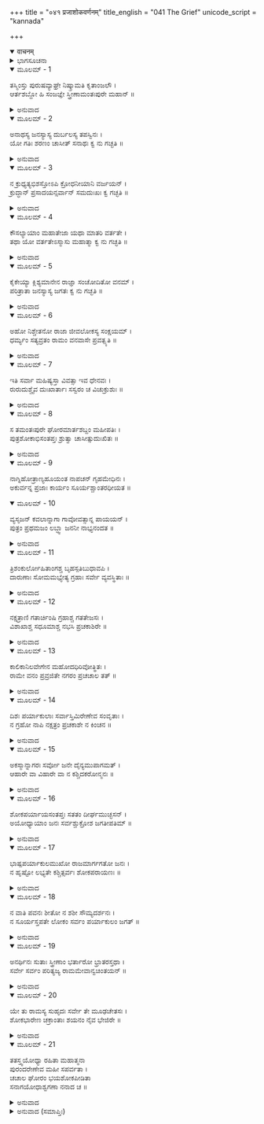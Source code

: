 +++
title = "०४१ प्रजाशोकवर्णनम्"
title_english = "041 The Grief"
unicode_script = "kannada"

+++
<details open><summary>वाचनम्</summary>

<div class="audioEmbed"  caption="श्रीराम-हरिसीताराममूर्ति-घनपाठिभ्यां वचनम्" src="https://archive.org/download/Ramayana-recitation-Sriram-harisItArAmamUrti-Ghanapaati-v2/Kanda_2/Kanda_2_AYK-041-Praja_Shoka_Varnanam.mp3"></div>
</details>



<details><summary>ಭಾಗಸೂಚನಾ</summary>

ಶ್ರೀರಾಮನ ವನಗಮನದಿಂದ ರಾಣೀವಾಸದವರು ದುಃಖಪಟ್ಟುದು, ನಗರವಾಸಿಗಳ ಶೋಕಾಕುಲತೆ
</details>

<details open><summary>ಮೂಲಮ್ - 1</summary>

ತಸ್ಮಿಂಸ್ತು ಪುರುಷವ್ಯಾಘ್ರೇ ನಿಷ್ಕ್ರಾಮತಿ ಕೃತಾಂಜಲೌ ।  
ಆರ್ತಶಬ್ದೋ ಹಿ ಸಂಜಜ್ಞೇ ಸ್ತ್ರೀಣಾಮಂತಃಪುರೇ ಮಹಾನ್ ॥
</details>

<details><summary>ಅನುವಾದ</summary>

ಪುರುಷಸಿಂಹ ಶ್ರೀರಾಮನು ಮಾತೆಯರ ಸಹಿತ ಪಿತನಿಗೆ ದೂರದಿಂದಲೇ ಕೈಮುಗಿಯುತ್ತಿದ್ದನು. ಅದೇ ಸ್ಥಿತಿಯಲ್ಲಿ ರಥದಿಂದ ನಗರದಿಂದ ಹೊರಗೆ ಹೊರಟಾಗ ರಾಣೀವಾಸದ ರಾಣಿಯರಲ್ಲಿ ದೊಡ್ಡ ಹಾಹಾಕಾರವೆದ್ದಿತು.॥1॥
</details>

<details open><summary>ಮೂಲಮ್ - 2</summary>

ಅನಾಥಸ್ಯ ಜನಸ್ಯಾಸ್ಯ ದುರ್ಬಲಸ್ಯ ತಪಸ್ವಿನಃ ।  
ಯೋ ಗತಿಃ ಶರಣಂ ಚಾಸೀತ್ ಸನಾಥಃ ಕ್ವ ನು ಗಚ್ಛತಿ ॥
</details>

<details><summary>ಅನುವಾದ</summary>

ಅವರು ಅಳುತ್ತಾ ಹೇಳತೊಡಗಿದರು - ಅಯ್ಯೋ! ಅನಾಥರೂ, ದುರ್ಬಲರೂ, ಶೋಚನೀಯರೂ ಆದ ನಮಗೆ ಗತಿ (ಎಲ್ಲ ಸುಖಗಳನ್ನು ಕೊಡುವ) ಮತ್ತು ಶರಣ್ಯ (ಸಮಸ್ತ ಆಪತ್ತುಗಳಿಂದ ರಕ್ಷಿಸುವ)ನಾಗಿದ್ದು ನಮ್ಮ ನಾಥನಾದ (ಮನೋರಥ ಪೂರ್ಣಗೊಳಿಸುವ) ಶ್ರೀರಾಮನು ಎಲ್ಲಿಗೆ ಹೋಗುತ್ತಿರುವನು.॥2॥
</details>

<details open><summary>ಮೂಲಮ್ - 3</summary>

ನ ಕ್ರುಧ್ಯತ್ಯಭಿಶಸ್ತೋಽಪಿ ಕ್ರೋಧನೀಯಾನಿ ವರ್ಜಯನ್ ।  
ಕ್ರುದ್ಧಾನ್ ಪ್ರಸಾದಯನ್ಸರ್ವಾನ್ ಸಮದುಃಖಃ ಕ್ವ ಗಚ್ಛತಿ ॥
</details>

<details><summary>ಅನುವಾದ</summary>

ಯಾರು ಯಾರಾದರೂ ಸುಳ್ಳು ಕಳಂಕ ಹಚ್ಚಿದರೂ ಸಿಟ್ಟುಗೊಳ್ಳುತ್ತಿರಲಿಲ್ಲವೋ, ಕ್ರೋಧದಿಂದ ಮಾತುಗಳನ್ನು ಆಡುತ್ತಿರಲ್ಲಿವೋ, ಮುನಿದ ಎಲ್ಲ ಜನರನ್ನು ಒಲಿಸಿ ಸಂತೋಷಪಡಿಸುತ್ತಿದ್ದನೋ, ಅಂತಹ ಬೇರೆಯವರ ದುಃಖದಲ್ಲಿ ಸಮ ವೇದನೆ ಪ್ರಕಟಗೊಳಿಸುತ್ತಿದ್ದ ಶ್ರೀರಾಮನು ಎಲ್ಲಿಗೆ ಹೋಗುತ್ತಿದ್ದಾನೆ.॥3॥
</details>

<details open><summary>ಮೂಲಮ್ - 4</summary>

ಕೌಸಲ್ಯಾಯಾಂ ಮಹಾತೇಜಾ ಯಥಾ ಮಾತರಿ ವರ್ತತೇ ।  
ತಥಾ ಯೋ ವರ್ತತೇಽಸ್ಮಾಸು ಮಹಾತ್ಮಾ ಕ್ವ ನು ಗಚ್ಛತಿ ॥
</details>

<details><summary>ಅನುವಾದ</summary>

ಮಹಾತೇಜಸ್ವೀ ಮಹಾತ್ಮಾ ಶ್ರೀರಾಮನು ತನ್ನ ಮಾತೆ ಕೌಸಲ್ಯೆಯೊಂದಿಗೆ ವರ್ತಿಸಿದಂತೆಯೇ ನಮ್ಮೊಂದಿಗೂ ವರ್ತಿಸುತ್ತಿದ್ದನು. ಅವನು ಎಲ್ಲಿಗೆ ಹೋಗುತ್ತಿರುವನು.॥4॥
</details>

<details open><summary>ಮೂಲಮ್ - 5</summary>

ಕೈಕೇಯ್ಯಾ ಕ್ಲಿಶ್ಯಮಾನೇನ ರಾಜ್ಞಾ ಸಂಚೋದಿತೋ ವನಮ್ ।  
ಪರಿತ್ರಾತಾ ಜನಸ್ಯಾಸ್ಯ ಜಗತಃ ಕ್ವ ನು ಗಚ್ಛತಿ ॥
</details>

<details><summary>ಅನುವಾದ</summary>

ಕೈಕೇಯಿಯ ಮೂಲಕ ಕ್ಲೇಶದಲ್ಲಿ ಬಿದ್ದಿರುವ ಮಹಾರಾಜರು ವನಕ್ಕೆ ಹೋಗಲು ಹೇಳಿದಾಗ ನಮ್ಮನ್ನು ಅಥವಾ ಸಮಸ್ತ ಜಗತ್ತನ್ನು ರಕ್ಷಿಸುವ ಶ್ರೀರಘುವರನು ಎಲ್ಲಿಗೆ ಹೋಗುತ್ತಿರುವನು.॥5॥
</details>

<details open><summary>ಮೂಲಮ್ - 6</summary>

ಅಹೋ ನಿಶ್ಚೇತನೋ ರಾಜಾ ಜೀವಲೋಕಸ್ಯ ಸಂಕ್ಷಯಮ್ ।  
ಧರ್ಮ್ಯಂ ಸತ್ಯವ್ರತಂ ರಾಮಂ ವನವಾಸೇ ಪ್ರವತ್ಸ್ಯತಿ ॥
</details>

<details><summary>ಅನುವಾದ</summary>

ಅಯ್ಯೋ! ಈ ರಾಜರು ಬಹಳ ಬುದ್ಧಿಹೀನರಾಗಿದ್ದಾರೆ. ಜೀವಜಗತ್ತಿಗೆ ಆಶ್ರಯಭೂತ, ಧರ್ಮಪರಾಯಣ, ಸತ್ಯವ್ರತ, ಶ್ರೀರಾಮನನ್ನು ವನವಾಸಕ್ಕಾಗಿ ದೇಶದಿಂದಲೇ ಹೊರಗೆ ಹಾಕಿರುವನಲ್ಲ.॥6॥
</details>

<details open><summary>ಮೂಲಮ್ - 7</summary>

ಇತಿ ಸರ್ವಾ ಮಹಿಷ್ಯಸ್ತಾ ವಿವತ್ಸಾ ಇವ ಧೇನವಃ ।  
ರುರುದುಶ್ಚೈವ ದುಃಖಾರ್ತಾಃ ಸಸ್ವರಂ ಚ ವಿಚುಕ್ರುಶುಃ ॥
</details>

<details><summary>ಅನುವಾದ</summary>

ಹೀಗೆ ಅವರೆಲ್ಲ ರಾಣಿಯರು ಕರುವನ್ನು ಅಗಲಿದ ಹಸುವಿನಂತೆ ದುಃಖದಿಂದ ಆರ್ತರಾಗಿ ಗಟ್ಟಿಯಾಗಿ ಆಕ್ರಂದನ ಮಾಡತೊಡಗಿದರು.॥7॥
</details>

<details open><summary>ಮೂಲಮ್ - 8</summary>

ಸ ತಮಂತಃಪುರೇ ಘೋರಮಾರ್ತಶಬ್ದಂ ಮಹೀಪತಿಃ ।  
ಪುತ್ರಶೋಕಾಭಿಸಂತಪ್ತಃ ಶ್ರುತ್ವಾ ಚಾಸೀತ್ಸುದುಃಖಿತಃ ॥
</details>

<details><summary>ಅನುವಾದ</summary>

ಅಂತಃಪುರದಲ್ಲಿ ನಡೆಯುತ್ತಿದ್ದ ಘೋರ ಆರ್ತನಾದವನ್ನು ಕೇಳಿ ಪುತ್ರಶೋಕದಿಂದ ಸಂತಪ್ತನಾದ ದಶರಥನು ಬಹಳ ದುಃಖಿತನಾದನು.॥8॥
</details>

<details open><summary>ಮೂಲಮ್ - 9</summary>

ನಾಗ್ನಿಹೋತ್ರಾಣ್ಯಹೂಯಂತ ನಾಪಚನ್ ಗೃಹಮೇಧಿನಃ ।  
ಅಕುರ್ವನ್ನ ಪ್ರಜಾಃ ಕಾರ್ಯಂ ಸೂರ್ಯಶ್ಚಾಂತರಧೀಯತ ॥
</details>

<details open><summary>ಮೂಲಮ್ - 10</summary>

ವ್ಯಸೃಜನ್ ಕವಲಾನ್ನಾಗಾ ಗಾವೋವತ್ಸಾನ್ನ ಪಾಯಯನ್ ।  
ಪುತ್ರಂ ಪ್ರಥಮಜಂ ಲಬ್ಧ್ವಾ ಜನನೀ ನಾಭ್ಯನಂದತ ॥
</details>

<details><summary>ಅನುವಾದ</summary>

ಅಂದಿನ ದಿನ ಅಗ್ನಿಹೋತ್ರಗಳು ನಿಂತುಹೋದುವು, ಗೃಹಸ್ಥರ ಮನೆಗಳಲ್ಲಿ ಅಡಿಗೆ ನಡೆಯಲಿಲ್ಲ. ಪ್ರಜೆಗಳು ಯಾವ ಕೆಲಸವನ್ನೂ ಮಾಡಲಿಲ್ಲ. ಸೂರ್ಯನು ಅಸ್ತಾಚಲಕ್ಕೆ ಸರಿದನು. ಆನೆಗಳು ಬಾಯಿಯಲ್ಲಿ ತೆಗೆದುಕೊಂಡ ಆಹಾರ ಬಿಟ್ಟುಬಿಟ್ಟವು. ಹಸುಗಳು ಕರುಗಳಿಗೆ ಹಾಲುಣಿಸಲಿಲ್ಲ. ಚೊಚ್ಚಲು ಮಗು ಹುಟ್ಟಿದ್ದರೂ ಯಾವ ತಾಯಿಯೂ ಸಂತೋಷಪಡಲಿಲ್ಲ.॥9-10॥
</details>

<details open><summary>ಮೂಲಮ್ - 11</summary>

ತ್ರಿಶಂಕುರ್ಲೋಹಿತಾಂಗಶ್ಚ ಬೃಹಸ್ಪತಿಬುಧಾವಪಿ ।  
ದಾರುಣಾಃ ಸೋಮಮಭ್ಯೇತ್ಯ ಗ್ರಹಾಃ ಸರ್ವೇ ವ್ಯವಸ್ಥಿತಾಃ ॥
</details>

<details><summary>ಅನುವಾದ</summary>

ತ್ರಿಶಂಕು, ಮಂಗಳ, ಗುರು, ಬುಧ ಹಾಗೂ ಇತರ ಸಮಸ್ತ ಗ್ರಹರು ಶುಕ್ರ, ಶನಿ ಮೊದಲಾದವುಗಳು ರಾತ್ರೆಯಲ್ಲಿ ವಕ್ರಗತಿಯಿಂದ ಚಂದ್ರನ ಬಳಿಗೆ ಬಂದು ದಾರುಣರಾಗಿ ಸ್ಥಿತರಾದರು.॥11॥
</details>

<details open><summary>ಮೂಲಮ್ - 12</summary>

ನಕ್ಷತ್ರಾಣಿ ಗತಾರ್ಚಿಂಷಿ ಗ್ರಹಾಶ್ಚ ಗತತೇಜಸಃ ।  
ವಿಶಾಖಾಶ್ಚ ಸಧೂಮಾಶ್ಚ ನಭಸಿ ಪ್ರಚಕಾಶಿರೇ ॥
</details>

<details><summary>ಅನುವಾದ</summary>

ನಕ್ಷತ್ರಗಳು ಮಂಕಾದವು ಮತ್ತು ಗ್ರಹರು ನಿಸ್ತೇಜರಾದರು. ಅವರೆಲ್ಲರೂ ಆಕಾಶದಲ್ಲಿ ವಿಪರೀತ ಮಾರ್ಗದಲ್ಲಿ ಸ್ಥಿತರಾಗಿ ಮೂರ್ಛಿತರಂತಾಗಿದ್ದರು.॥12॥
</details>

<details open><summary>ಮೂಲಮ್ - 13</summary>

ಕಾಲಿಕಾನಿಲವೇಗೇನ ಮಹೋದಧಿರಿವೋತ್ಥಿತಃ ।  
ರಾಮೇ ವನಂ ಪ್ರವ್ರಜಿತೇ ನಗರಂ ಪ್ರಚಚಾಲ ತತ್ ॥
</details>

<details><summary>ಅನುವಾದ</summary>

ಆಕಾಶದಲ್ಲಿ ಆವರಿಸಿದ ಮೇಘಗಳು ವಾಯುವಿನ ವೇಗದಿಂದ ಚದುರಿ ಸಮುದ್ರದಂತೆ ಕಂಡುಬರುತ್ತಿದ್ದವು. ಶ್ರೀರಾಮನು ವನಕ್ಕೆ ಹೋಗುವ ಸಮಯ ನಗರದಲ್ಲಿ ಭೂಕಂಪವಾಯಿತು.॥13॥
</details>

<details open><summary>ಮೂಲಮ್ - 14</summary>

ದಿಶಃ ಪರ್ಯಾಕುಲಾಃ ಸರ್ವಾಸ್ತಿಮಿರೇಣೇವ ಸಂವೃತಾಃ ।  
ನ ಗ್ರಹೋ ನಾಪಿ ನಕ್ಷತ್ರಂ ಪ್ರಚಕಾಶೇ ನ ಕಿಂಚನ ॥
</details>

<details><summary>ಅನುವಾದ</summary>

ಸಮಸ್ತ ದಿಕ್ಕುಗಳು ವ್ಯಾಕುಲಗೊಂಡವು, ಅವುಗಳಲ್ಲಿ ಅಂಧಕಾರ ಆವರಿಸಿತು. ಯಾವುದೇ ಗ್ರಹ, ನಕ್ಷತ್ರಗಳು ಪ್ರಕಾಶಿಸುತ್ತಿರಲಿಲ್ಲ.॥14॥
</details>

<details open><summary>ಮೂಲಮ್ - 15</summary>

ಅಕಸ್ಮಾನ್ನಾಗರಃ ಸರ್ವೋ ಜನೇ ದೈನ್ಯಮುಪಾಗಮತ್ ।  
ಆಹಾರೇ ವಾ ವಿಹಾರೇ ವಾ ನ ಕಶ್ಚಿದಕರೋನ್ಮನಃ ॥
</details>

<details><summary>ಅನುವಾದ</summary>

ಸಾಮಾನ್ಯವಾಗಿ ಎಲ್ಲ ನಾಗರಿಕರು ದೀನಸ್ಥಿತಿಯನ್ನು ಹೊಂದಿದ್ದರು. ಯಾರೂ ಆಹಾರ ಅಥವಾ ವಿಹಾರದ ಕಡೆಗೆ ಮನಗೊಡಲಿಲ್ಲ.॥15॥
</details>

<details open><summary>ಮೂಲಮ್ - 16</summary>

ಶೋಕಪರ್ಯಾಯಸಂತಪ್ತಃ ಸತತಂ ದೀರ್ಘಮುಚ್ಛಸನ್ ।  
ಅಯೋಧ್ಯಾಯಾಂ ಜನಃ ಸರ್ವಶ್ಚುಕ್ರೋಶ ಜಗತೀಪತಿಮ್ ॥
</details>

<details><summary>ಅನುವಾದ</summary>

ಅಯೋಧ್ಯಾನಿವಾಸಿ ಎಲ್ಲ ಜನರು ಶೋಕಪರಂಪರೆಯಿಂದ ಸಂತಪ್ತರಾಗಿ ನಿರಂತರ ದೀರ್ಘವಾಗಿ ನಿಟ್ಟುಸಿರು ಬಿಡುತ್ತಾ ದಶರಥ ರಾಜನನ್ನು ಜರೆಯುತ್ತಿದ್ದರು.॥16॥
</details>

<details open><summary>ಮೂಲಮ್ - 17</summary>

ಭಾಷ್ಪಪರ್ಯಾಕುಲಮುಖೋ ರಾಜಮಾರ್ಗಗತೋ ಜನಃ ।  
ನ ಹೃಷ್ಟೋ ಲಭ್ಯತೇ ಕಶ್ಚಿತ್ಸರ್ವಃ ಶೋಕಪರಾಯಣಃ ॥
</details>

<details><summary>ಅನುವಾದ</summary>

ರಸ್ತೆಯಲ್ಲಿ ಹೊರಟ ಯಾವ ಮನುಷ್ಯನೂ ಪ್ರಸನ್ನನಾಗಿ ಕಾಣುತ್ತಿರಲಿಲ್ಲ. ಎಲ್ಲರ ಮುಖ ಕಣ್ಣೀರಿನಿಂದ ಒದ್ದೆಯಾಗಿತ್ತು. ಎಲ್ಲರೂ ಶೋಕಮಗ್ನರಾಗಿದ್ದರು.॥17॥
</details>

<details open><summary>ಮೂಲಮ್ - 18</summary>

ನ ವಾತಿ ಪವನಃ ಶೀತೋ ನ ಶಶೀ ಸೌಮ್ಯದರ್ಶನಃ ।  
ನ ಸೂರ್ಯಸ್ತಪತೇ ಲೋಕಂ ಸರ್ವಂ ಪರ್ಯಾಕುಲಂ ಜಗತ್ ॥
</details>

<details><summary>ಅನುವಾದ</summary>

ಶೀತಲವಾಯು ಬೀಸುತ್ತಿರಲಿಲ್ಲ. ಚಂದ್ರನು ಸೌಮ್ಯನಾಗಿ ಕಾಣುತ್ತಿರಲಿಲ್ಲ. ಸೂರ್ಯನೂ ಕೂಡ ಜಗತ್ತಿಗೆ ಸಾಕಷ್ಟು ಪ್ರಕಾಶ ಅಥವಾ ತಾಪ ಕೊಡುತ್ತಿರಲಿಲ್ಲ. ಇಡೀ ಜಗತ್ತೇ ವ್ಯಾಕುಲವಾಗಿತ್ತು.॥18॥
</details>

<details open><summary>ಮೂಲಮ್ - 19</summary>

ಅನರ್ಥಿನಃ ಸುತಾಃ ಸ್ತ್ರೀಣಾಂ ಭರ್ತಾರೋ ಭ್ರಾತರಸ್ತಥಾ ।  
ಸರ್ವೇ ಸರ್ವಂ ಪರಿತ್ಯಜ್ಯ ರಾಮಮೇವಾನ್ವಚಿಂತಯನ್ ॥
</details>

<details><summary>ಅನುವಾದ</summary>

ಮಕ್ಕಳು ತಂದೆ-ತಾಯಿಯರನ್ನು ಮರೆತುಹೋದವು. ಪತಿಗಳಿಗೆ ಪತ್ನಿಯರ ನೆನಪೇ ಆಗಿಲಿಲ್ಲ. ಅಣ್ಣ-ತಮ್ಮಂದಿರು ಪರಸ್ಪರ ಮರೆತುಹೋದರು. ಎಲ್ಲರೂ ಎಲ್ಲವನ್ನೂ ಬಿಟ್ಟು ಕೇವಲ ಶ್ರೀರಾಮನ ಚಿಂತನೆ ಮಾತ್ರ ಮಾಡತೊಡಗಿದರು.॥19॥
</details>

<details open><summary>ಮೂಲಮ್ - 20</summary>

ಯೇ ತು ರಾಮಸ್ಯ ಸುಹೃದಃ ಸರ್ವೇ ತೇ ಮೂಢಚೇತಸಃ ।  
ಶೋಕಭಾರೇಣ ಚಕ್ರಾಂತಾಃ ಶಯನಂ ನೈವ ಭೇಜಿರೇ ॥
</details>

<details><summary>ಅನುವಾದ</summary>

ಶ್ರೀರಾಮನ ಮಿತ್ರರಾಗಿದ್ದವರೆಲ್ಲರೂ ಇನ್ನೂ ಹೆಚ್ಚು ಬುದ್ಧಿಗೆಟ್ಟಂತಾದರು. ಶೋಕಭಾರದಿಂದ ಆಕ್ರಾಂತರಾದ ಕಾರಣ ಅವರು ರಾತ್ರಿಯಲ್ಲಿ ಮಲಗಲೂ ಇಲ್ಲ.॥20॥
</details>

<details open><summary>ಮೂಲಮ್ - 21</summary>

ತತಸ್ತ್ವಯೋಧ್ಯಾ ರಹಿತಾ ಮಹಾತ್ಮನಾ  
ಪುರಂದರೇಣೇವ ಮಹೀ ಸಪರ್ವತಾ ।  
ಚಚಾಲ ಘೋರಂ ಭಯಶೋಕಪೀಡಿತಾ  
ಸನಾಗಯೋಧಾಶ್ವಗಣಾ ನನಾದ ಚ ॥
</details>

<details><summary>ಅನುವಾದ</summary>

ಈ ಪ್ರಕಾರ ಇಡೀ ಅಯೋಧ್ಯೆಯು ಶ್ರೀರಾಮನಿಂದ ರಹಿತವಾಗಿ ಭಯ ಮತ್ತು ಶೋಕದಿಂದ ಪ್ರಜ್ವಲಿತದಂತಾಗಿ ದೇವೇಂದ್ರನಿಂದ ರಹಿತವಾದ ಮೇರುಪರ್ವತ ಸಹಿತ ಈ ಇಡೀ ಪೃಥಿವಿಯು ನಡುಗುವಂತೆ ನಡುಗಿತು. ಆನೆ, ಕುದುರೆ, ಸೈನಿಕರ ಸಹಿತ ಆ ನಗರದಲ್ಲಿ ಭಯಂಕರ ಆರ್ತನಾದ ಆಗತೊಡಗಿತು.॥21॥
</details>

<details><summary>ಅನುವಾದ (ಸಮಾಪ್ತಿಃ)</summary>

ಶ್ರೀವಾಲ್ಮೀಕಿ ವಿರಚಿತ ಆರ್ಷರಾಮಾಯಣ ಆದಿಕಾವ್ಯದ ಅಯೋಧ್ಯಾಕಾಂಡದಲ್ಲಿ ನಲವತ್ತೊಂದನೆಯ ಸರ್ಗ ಪೂರ್ಣವಾಯಿತು.॥41॥
</details>
